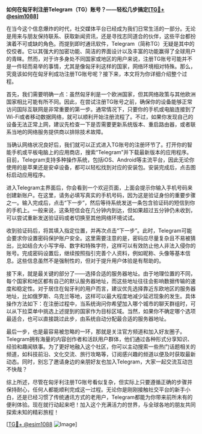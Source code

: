**如何在匈牙利注册Telegram（TG）账号？——轻松几步搞定[[TG💪+ @esim1088](https://t.me/s/esim1088)]**

在当今这个信息爆炸的时代，社交媒体平台已经成为我们日常生活的一部分。无论是用来与朋友保持联系、获取新闻资讯，还是寻找志同道合的伙伴，这些平台都扮演着不可或缺的角色。而提到即时通讯软件，Telegram（简称TG）无疑是其中的佼佼者。它以其强大的加密功能、简洁的界面设计以及丰富的功能赢得了全球用户的青睐。然而，对于许多身处不同国家或地区的用户来说，注册TG账号可能并不是一件轻而易举的事情，尤其是像匈牙利这样的国家，网络环境相对特殊。那么，究竟该如何在匈牙利成功注册TG账号呢？接下来，本文将为你详细介绍整个过程。

首先，我们需要明确一点：虽然匈牙利是一个欧洲国家，但其网络政策与其他欧洲国家相比可能有所不同。因此，在尝试注册TG账号之前，确保你的设备能够正常访问国际互联网是非常重要的第一步。通常情况下，只要你的手机或电脑连接到了Wi-Fi或者移动数据网络，就可以顺利开始注册流程了。不过，如果你发现自己的设备无法正常上网，建议先检查一下是否需要更新系统版本、重启路由器，或者联系当地的网络服务提供商以排除技术故障。

当确认网络状况良好后，我们就可以正式进入TG账号的注册环节了。打开你的智能手机或平板电脑上的应用商店，搜索“Telegram”并下载最新版本的应用程序。目前，Telegram支持多种操作系统，包括iOS、Android等主流平台，因此无论你使用的是苹果还是安卓设备，都可以轻松找到对应的安装包。安装完成后，点击图标启动应用程序。

进入Telegram主界面后，你会看到一个欢迎页面，上面会提示你输入手机号码来创建新账户。在这里，请务必填写真实的手机号码，因为这是验证身份的重要步骤之一。输入完成后，点击“下一步”，然后等待系统发送一条包含验证码的短信到你的手机上。一般来说，这条短信会在几分钟内到达，但如果超过五分钟仍未收到，可以尝试重新发送验证码或者切换至其他网络环境试试。

收到验证码后，将其填入指定位置，并再次点击“下一步”。此时，Telegram可能会要求你设置密码保护账户安全。这里需要注意的是，密码应尽量复杂且不易被猜出，比如结合大小写字母、数字和特殊字符，这样可以有效防止他人非法入侵你的账号。完成密码设置后，继续按照指引完善个人资料，例如昵称、头像等基本信息。这些信息虽然不是强制性的，但对于提升用户体验是有帮助的。

接下来，就是最关键的部分了——选择合适的服务器地址。由于地理位置的不同，每个国家和地区都有自己的默认服务器地址，而这些地址往往会影响数据传输的速度和稳定性。对于居住在匈牙利的用户而言，建议优先选择靠近东欧地区的服务器地址，比如俄罗斯、乌克兰等地，这样可以最大程度地减少延迟现象的发生。具体操作方法如下：在注册过程中，当系统询问你希望加入哪个城市的聊天群组时，可以从下拉菜单中挑选上述提到的国家作为目标区域。当然，如果你不确定哪个选项最适合，也可以直接跳过此步，由系统自动分配最合适的服务器地址。

最后一步，也是最容易被忽略的一环，那就是关注官方频道和加入好友圈子。Telegram拥有海量的内容创作者和活跃用户群体，他们通过各种形式分享知识、经验和趣闻轶事。为了更好地融入这个社区，你可以主动搜索一些热门话题相关的频道，如科技前沿、文化交流、旅行攻略等，订阅感兴趣的频道以便及时获取最新动态。同时，别忘了邀请身边的亲朋好友也加入Telegram，大家一起交流互动岂不快哉？

综上所述，尽管在匈牙利注册TG账号看似复杂，但实际上只要遵循正确的步骤并保持耐心，任何人都能顺利完成这一过程。无论你是刚刚接触社交平台的新手小白，还是已经习惯了传统通讯方式的老用户，Telegram都能为你带来前所未有的便利体验。现在就行动起来吧！加入这个充满活力的世界，与全球各地的朋友共同探索未知的精彩旅程！

[[TG💪+ @esim1088](https://t.me/s/esim1088) ![Image](https://i.postimg.cc/4NQfJmqS/Snipaste-2025-05-13-00-14-12.png)]